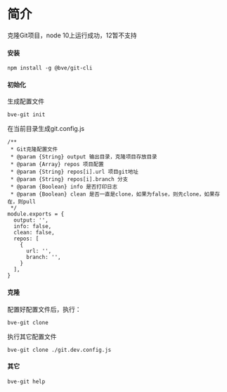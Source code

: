 # 简介

克隆Git项目，node 10上运行成功，12暂不支持

#### 安装

```
npm install -g @bve/git-cli
```

#### 初始化
生成配置文件

```
bve-git init
```

在当前目录生成git.config.js
```
/**
 * Git克隆配置文件
 * @param {String} output 输出目录，克隆项目存放目录
 * @param {Array} repos 项目配置
 * @param {String} repos[i].url 项目git地址
 * @param {String} repos[i].branch 分支
 * @param {Boolean} info 是否打印日志
 * @param {Boolean} clean 是否一直是clone，如果为false，则先clone，如果存在，则pull
 */
module.exports = {
  output: '',
  info: false,
  clean: false,
  repos: [
    {
      url: '',
      branch: '',
    }
  ],
}
```

#### 克隆
配置好配置文件后，执行：

```
bve-git clone
```

执行其它配置文件

```
bve-git clone ./git.dev.config.js
```

#### 其它

```
bve-git help
```